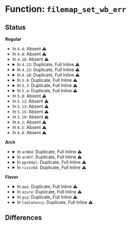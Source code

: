 # Function: <code>filemap_set_wb_err</code>

## Status
<b>Regular</b>
<ul>
<li>
In <code>4.4</code>: Absent ⚠️
</li>
<li>
In <code>4.8</code>: Absent ⚠️
</li>
<li>
In <code>4.10</code>: Absent ⚠️
</li>
<li>
<details>
<summary>In <code>4.13</code>: Duplicate, Full Inline ⚠️</summary>

**Collision:** Static Duplication

**Inline:** Full

**Transformation:** False

**Instances:**

```
In mm/filemap.c (ffffffff811b65f3)
Location: include/linux/fs.h:2593
Inline: True
```
```
In mm/page-writeback.c (ffffffff811c5f82)
Location: include/linux/fs.h:2593
Inline: True
Inline callers:
  - mm/page-writeback.c:__writepage
```
```
In mm/vmscan.c (ffffffff811cfd27)
Location: include/linux/fs.h:2593
Inline: True
```
```
In mm/memory-failure.c (ffffffff812451a2)
Location: include/linux/fs.h:2593
Inline: True
Inline callers:
  - mm/memory-failure.c:me_pagecache_dirty
```
```
In fs/buffer.c (ffffffff8128dedc)
Location: include/linux/fs.h:2593
Inline: True
Inline callers:
  - fs/buffer.c:__block_write_full_page
  - fs/buffer.c:mark_buffer_write_io_error
  - fs/buffer.c:mark_buffer_write_io_error
```
```
In fs/mpage.c (ffffffff81296e6b)
Location: include/linux/fs.h:2593
Inline: True
Inline callers:
  - fs/mpage.c:__mpage_writepage
```
```
In fs/dax.c (ffffffff812aa56c)
Location: include/linux/fs.h:2593
Inline: True
Inline callers:
  - fs/dax.c:dax_writeback_mapping_range
```
```
In fs/ext4/inode.c (ffffffff81302d61)
Location: include/linux/fs.h:2593
Inline: True
Inline callers:
  - fs/ext4/inode.c:__writepage
```
```
In fs/ext4/page-io.c (ffffffff8131dfd6)
Location: include/linux/fs.h:2593
Inline: True
Inline callers:
  - fs/ext4/page-io.c:ext4_end_bio
  - fs/ext4/page-io.c:ext4_finish_bio
```
```
In fs/fuse/file.c (ffffffff81378960)
Location: include/linux/fs.h:2593
Inline: True
Inline callers:
  - fs/fuse/file.c:fuse_writepage_locked
  - fs/fuse/file.c:fuse_writepage_end
```
</details>
</li>
<li>
<details>
<summary>In <code>4.15</code>: Duplicate, Full Inline ⚠️</summary>

**Collision:** Static Duplication

**Inline:** Full

**Transformation:** False

**Instances:**

```
In mm/filemap.c (ffffffff811ca973)
Location: include/linux/fs.h:2654
Inline: True
```
```
In mm/page-writeback.c (ffffffff811dad98)
Location: include/linux/fs.h:2654
Inline: True
Inline callers:
  - mm/page-writeback.c:__writepage
```
```
In mm/vmscan.c (ffffffff811e51a3)
Location: include/linux/fs.h:2654
Inline: True
```
```
In mm/memory-failure.c (ffffffff812650c2)
Location: include/linux/fs.h:2654
Inline: True
Inline callers:
  - mm/memory-failure.c:me_pagecache_dirty
```
```
In fs/buffer.c (ffffffff812b0aeb)
Location: include/linux/fs.h:2654
Inline: True
Inline callers:
  - fs/buffer.c:__block_write_full_page
  - fs/buffer.c:mark_buffer_write_io_error
  - fs/buffer.c:mark_buffer_write_io_error
```
```
In fs/mpage.c (ffffffff812ba199)
Location: include/linux/fs.h:2654
Inline: True
Inline callers:
  - fs/mpage.c:__mpage_writepage
```
```
In fs/dax.c (ffffffff812cdd98)
Location: include/linux/fs.h:2654
Inline: True
Inline callers:
  - fs/dax.c:dax_writeback_mapping_range
```
```
In fs/ext4/inode.c (ffffffff81327751)
Location: include/linux/fs.h:2654
Inline: True
Inline callers:
  - fs/ext4/inode.c:__writepage
```
```
In fs/ext4/page-io.c (ffffffff813425e6)
Location: include/linux/fs.h:2654
Inline: True
Inline callers:
  - fs/ext4/page-io.c:ext4_end_bio
  - fs/ext4/page-io.c:ext4_finish_bio
```
```
In fs/fuse/file.c (ffffffff8139d800)
Location: include/linux/fs.h:2654
Inline: True
Inline callers:
  - fs/fuse/file.c:fuse_writepage_locked
  - fs/fuse/file.c:fuse_writepage_end
```
</details>
</li>
<li>
<details>
<summary>In <code>4.18</code>: Duplicate, Full Inline ⚠️</summary>

**Collision:** Static Duplication

**Inline:** Full

**Transformation:** False

**Instances:**

```
In mm/filemap.c (ffffffff811eb9c3)
Location: include/linux/fs.h:2677
Inline: True
```
```
In mm/page-writeback.c (ffffffff811fbe98)
Location: include/linux/fs.h:2677
Inline: True
Inline callers:
  - mm/page-writeback.c:__writepage
```
```
In mm/vmscan.c (ffffffff812068d4)
Location: include/linux/fs.h:2677
Inline: True
```
```
In mm/memory-failure.c (ffffffff812893ed)
Location: include/linux/fs.h:2677
Inline: True
Inline callers:
  - mm/memory-failure.c:me_pagecache_dirty
```
```
In fs/buffer.c (ffffffff812d891b)
Location: include/linux/fs.h:2677
Inline: True
Inline callers:
  - fs/buffer.c:__block_write_full_page
  - fs/buffer.c:mark_buffer_write_io_error
  - fs/buffer.c:mark_buffer_write_io_error
```
```
In fs/mpage.c (ffffffff812e2cfb)
Location: include/linux/fs.h:2677
Inline: True
Inline callers:
  - fs/mpage.c:__mpage_writepage
```
```
In fs/dax.c (ffffffff812f8837)
Location: include/linux/fs.h:2677
Inline: True
Inline callers:
  - fs/dax.c:dax_writeback_mapping_range
```
```
In fs/ext4/page-io.c (ffffffff81370476)
Location: include/linux/fs.h:2677
Inline: True
Inline callers:
  - fs/ext4/page-io.c:ext4_end_bio
  - fs/ext4/page-io.c:ext4_finish_bio
```
```
In fs/fuse/file.c (ffffffff813ccbdf)
Location: include/linux/fs.h:2677
Inline: True
Inline callers:
  - fs/fuse/file.c:fuse_writepage_locked
  - fs/fuse/file.c:fuse_writepage_end
```
</details>
</li>
<li>
<details>
<summary>In <code>5.0</code>: Duplicate, Full Inline ⚠️</summary>

**Collision:** Static Duplication

**Inline:** Full

**Transformation:** False

**Instances:**

```
In mm/filemap.c (ffffffff811fc545)
Location: include/linux/fs.h:2761
Inline: True
```
```
In mm/page-writeback.c (ffffffff8120e778)
Location: include/linux/fs.h:2761
Inline: True
Inline callers:
  - mm/page-writeback.c:__writepage
```
```
In mm/vmscan.c (ffffffff81219496)
Location: include/linux/fs.h:2761
Inline: True
```
```
In mm/memory-failure.c (ffffffff8129e33e)
Location: include/linux/fs.h:2761
Inline: True
Inline callers:
  - mm/memory-failure.c:me_pagecache_dirty
```
```
In fs/buffer.c (ffffffff812eddf0)
Location: include/linux/fs.h:2761
Inline: True
Inline callers:
  - fs/buffer.c:__block_write_full_page
  - fs/buffer.c:mark_buffer_write_io_error
  - fs/buffer.c:mark_buffer_write_io_error
```
```
In fs/mpage.c (ffffffff812f795d)
Location: include/linux/fs.h:2761
Inline: True
Inline callers:
  - fs/mpage.c:__mpage_writepage
```
```
In fs/dax.c (ffffffff8130ef25)
Location: include/linux/fs.h:2761
Inline: True
Inline callers:
  - fs/dax.c:dax_writeback_mapping_range
```
```
In fs/ext4/page-io.c (ffffffff81388907)
Location: include/linux/fs.h:2761
Inline: True
Inline callers:
  - fs/ext4/page-io.c:ext4_end_bio
  - fs/ext4/page-io.c:ext4_finish_bio
```
```
In fs/fuse/file.c (ffffffff813e5f0f)
Location: include/linux/fs.h:2761
Inline: True
Inline callers:
  - fs/fuse/file.c:fuse_writepage_locked
  - fs/fuse/file.c:fuse_writepage_end
```
</details>
</li>
<li>
<details>
<summary>In <code>5.3</code>: Duplicate, Full Inline ⚠️</summary>

**Collision:** Static Duplication

**Inline:** Full

**Transformation:** False

**Instances:**

```
In mm/filemap.c (ffffffff81213c5e)
Location: include/linux/fs.h:2764
Inline: True
```
```
In mm/page-writeback.c (ffffffff8121e288)
Location: include/linux/fs.h:2764
Inline: True
Inline callers:
  - mm/page-writeback.c:__writepage
```
```
In mm/vmscan.c (ffffffff81228c90)
Location: include/linux/fs.h:2764
Inline: True
```
```
In mm/memory-failure.c (ffffffff812b9510)
Location: include/linux/fs.h:2764
Inline: True
Inline callers:
  - mm/memory-failure.c:me_pagecache_dirty
```
```
In fs/buffer.c (ffffffff8130f5c2)
Location: include/linux/fs.h:2764
Inline: True
Inline callers:
  - fs/buffer.c:__block_write_full_page
  - fs/buffer.c:mark_buffer_write_io_error
  - fs/buffer.c:mark_buffer_write_io_error
```
```
In fs/mpage.c (ffffffff81317f99)
Location: include/linux/fs.h:2764
Inline: True
Inline callers:
  - fs/mpage.c:__mpage_writepage
```
```
In fs/dax.c (ffffffff81334c56)
Location: include/linux/fs.h:2764
Inline: True
Inline callers:
  - fs/dax.c:dax_writeback_mapping_range
```
```
In fs/ext4/page-io.c (ffffffff813b29e4)
Location: include/linux/fs.h:2764
Inline: True
Inline callers:
  - fs/ext4/page-io.c:ext4_end_bio
  - fs/ext4/page-io.c:ext4_finish_bio
```
```
In fs/fuse/file.c (ffffffff81411e81)
Location: include/linux/fs.h:2764
Inline: True
Inline callers:
  - fs/fuse/file.c:fuse_writepage_locked
  - fs/fuse/file.c:fuse_writepage_end
```
</details>
</li>
<li>
<details>
<summary>In <code>5.4</code>: Duplicate, Full Inline ⚠️</summary>

**Collision:** Static Duplication

**Inline:** Full

**Transformation:** False

**Instances:**

```
In mm/filemap.c (ffffffff81221456)
Location: include/linux/fs.h:2799
Inline: True
```
```
In mm/page-writeback.c (ffffffff8122bd28)
Location: include/linux/fs.h:2799
Inline: True
Inline callers:
  - mm/page-writeback.c:__writepage
```
```
In mm/vmscan.c (ffffffff81236b30)
Location: include/linux/fs.h:2799
Inline: True
```
```
In mm/memory-failure.c (ffffffff812cb406)
Location: include/linux/fs.h:2799
Inline: True
Inline callers:
  - mm/memory-failure.c:me_pagecache_dirty
```
```
In fs/buffer.c (ffffffff81322537)
Location: include/linux/fs.h:2799
Inline: True
Inline callers:
  - fs/buffer.c:__block_write_full_page
  - fs/buffer.c:mark_buffer_write_io_error
  - fs/buffer.c:mark_buffer_write_io_error
```
```
In fs/mpage.c (ffffffff8132ae0f)
Location: include/linux/fs.h:2799
Inline: True
Inline callers:
  - fs/mpage.c:__mpage_writepage
```
```
In fs/dax.c (ffffffff813487dd)
Location: include/linux/fs.h:2799
Inline: True
Inline callers:
  - fs/dax.c:dax_writeback_mapping_range
```
```
In fs/ext4/page-io.c (ffffffff813cba44)
Location: include/linux/fs.h:2799
Inline: True
Inline callers:
  - fs/ext4/page-io.c:ext4_end_bio
  - fs/ext4/page-io.c:ext4_finish_bio
```
```
In fs/fuse/file.c (ffffffff8142bb71)
Location: include/linux/fs.h:2799
Inline: True
Inline callers:
  - fs/fuse/file.c:fuse_writepage_locked
  - fs/fuse/file.c:fuse_writepage_end
```
</details>
</li>
<li>
In <code>5.8</code>: Absent ⚠️
</li>
<li>
In <code>5.11</code>: Absent ⚠️
</li>
<li>
In <code>5.13</code>: Absent ⚠️
</li>
<li>
In <code>5.15</code>: Absent ⚠️
</li>
<li>
In <code>5.19</code>: Absent ⚠️
</li>
<li>
In <code>6.2</code>: Absent ⚠️
</li>
<li>
In <code>6.5</code>: Absent ⚠️
</li>
<li>
In <code>6.8</code>: Absent ⚠️
</li>
</ul>
<b>Arch</b>
<ul>
<li>
<details>
<summary>In <code>arm64</code>: Duplicate, Full Inline ⚠️</summary>

**Collision:** Static Duplication

**Inline:** Full

**Transformation:** False

**Instances:**

```
In mm/filemap.c (ffff8000102b097c)
Location: include/linux/fs.h:2799
Inline: True
```
```
In mm/page-writeback.c (ffff8000102bbe34)
Location: include/linux/fs.h:2799
Inline: True
Inline callers:
  - mm/page-writeback.c:__writepage
```
```
In mm/vmscan.c (ffff8000102c88b8)
Location: include/linux/fs.h:2799
Inline: True
```
```
In mm/memory-failure.c (ffff80001036e8e8)
Location: include/linux/fs.h:2799
Inline: True
Inline callers:
  - mm/memory-failure.c:me_pagecache_dirty
```
```
In fs/buffer.c (ffff8000103db410)
Location: include/linux/fs.h:2799
Inline: True
Inline callers:
  - fs/buffer.c:__block_write_full_page
  - fs/buffer.c:mark_buffer_write_io_error
  - fs/buffer.c:mark_buffer_write_io_error
```
```
In fs/mpage.c (ffff8000103e648c)
Location: include/linux/fs.h:2799
Inline: True
Inline callers:
  - fs/mpage.c:__mpage_writepage
```
```
In fs/dax.c (ffff8000104096d0)
Location: include/linux/fs.h:2799
Inline: True
Inline callers:
  - fs/dax.c:dax_writeback_mapping_range
```
```
In fs/ext4/page-io.c (ffff8000104a3af0)
Location: include/linux/fs.h:2799
Inline: True
Inline callers:
  - fs/ext4/page-io.c:ext4_end_bio
  - fs/ext4/page-io.c:ext4_finish_bio
```
```
In fs/fuse/file.c (ffff80001050f9a0)
Location: include/linux/fs.h:2799
Inline: True
Inline callers:
  - fs/fuse/file.c:fuse_writepage_locked
  - fs/fuse/file.c:fuse_writepage_end
```
</details>
</li>
<li>
<details>
<summary>In <code>armhf</code>: Duplicate, Full Inline ⚠️</summary>

**Collision:** Static Duplication

**Inline:** Full

**Transformation:** False

**Instances:**

```
In mm/filemap.c (c04db68c)
Location: include/linux/fs.h:2799
Inline: True
```
```
In mm/page-writeback.c (c04e6948)
Location: include/linux/fs.h:2799
Inline: True
Inline callers:
  - mm/page-writeback.c:__writepage
```
```
In mm/vmscan.c (c04f51f4)
Location: include/linux/fs.h:2799
Inline: True
Inline callers:
  - mm/vmscan.c:shrink_page_list
```
```
In fs/buffer.c (c05b4820)
Location: include/linux/fs.h:2799
Inline: True
Inline callers:
  - fs/buffer.c:__block_write_full_page
  - fs/buffer.c:mark_buffer_write_io_error
  - fs/buffer.c:mark_buffer_write_io_error
```
```
In fs/mpage.c (c05be0d4)
Location: include/linux/fs.h:2799
Inline: True
Inline callers:
  - fs/mpage.c:__mpage_writepage
```
```
In fs/ext4/page-io.c (c06659e8)
Location: include/linux/fs.h:2799
Inline: True
Inline callers:
  - fs/ext4/page-io.c:ext4_end_bio
  - fs/ext4/page-io.c:ext4_finish_bio
```
```
In fs/fuse/file.c (c06cb238)
Location: include/linux/fs.h:2799
Inline: True
Inline callers:
  - fs/fuse/file.c:fuse_writepage_locked
  - fs/fuse/file.c:fuse_writepage_end
```
</details>
</li>
<li>
<details>
<summary>In <code>ppc64el</code>: Duplicate, Full Inline ⚠️</summary>

**Collision:** Static Duplication

**Inline:** Full

**Transformation:** False

**Instances:**

```
In mm/filemap.c (c000000000363330)
Location: include/linux/fs.h:2799
Inline: True
```
```
In mm/page-writeback.c (c000000000372f00)
Location: include/linux/fs.h:2799
Inline: True
Inline callers:
  - mm/page-writeback.c:__writepage
```
```
In mm/vmscan.c (c0000000003849bc)
Location: include/linux/fs.h:2799
Inline: True
```
```
In mm/memory-failure.c (c00000000045fe1c)
Location: include/linux/fs.h:2799
Inline: True
Inline callers:
  - mm/memory-failure.c:me_pagecache_dirty
```
```
In fs/buffer.c (c0000000004e0700)
Location: include/linux/fs.h:2799
Inline: True
Inline callers:
  - fs/buffer.c:__block_write_full_page
  - fs/buffer.c:mark_buffer_write_io_error
  - fs/buffer.c:mark_buffer_write_io_error
```
```
In fs/mpage.c (c0000000004ec790)
Location: include/linux/fs.h:2799
Inline: True
Inline callers:
  - fs/mpage.c:__mpage_writepage
```
```
In fs/dax.c (c000000000514e84)
Location: include/linux/fs.h:2799
Inline: True
Inline callers:
  - fs/dax.c:dax_writeback_mapping_range
```
```
In fs/ext4/page-io.c (c0000000005d0b80)
Location: include/linux/fs.h:2799
Inline: True
Inline callers:
  - fs/ext4/page-io.c:ext4_end_bio
  - fs/ext4/page-io.c:ext4_finish_bio
```
```
In fs/fuse/file.c (c000000000657048)
Location: include/linux/fs.h:2799
Inline: True
Inline callers:
  - fs/fuse/file.c:fuse_writepage_locked
  - fs/fuse/file.c:fuse_writepage_end
```
</details>
</li>
<li>
<details>
<summary>In <code>riscv64</code>: Duplicate, Full Inline ⚠️</summary>

**Collision:** Static Duplication

**Inline:** Full

**Transformation:** False

**Instances:**

```
In mm/filemap.c (ffffffe0001d4c38)
Location: include/linux/fs.h:2799
Inline: True
```
```
In mm/page-writeback.c (ffffffe0001dd99e)
Location: include/linux/fs.h:2799
Inline: True
Inline callers:
  - mm/page-writeback.c:__writepage
```
```
In mm/vmscan.c (ffffffe0001e721c)
Location: include/linux/fs.h:2799
Inline: True
```
```
In fs/buffer.c (ffffffe000293c50)
Location: include/linux/fs.h:2799
Inline: True
Inline callers:
  - fs/buffer.c:__block_write_full_page
  - fs/buffer.c:mark_buffer_write_io_error
  - fs/buffer.c:mark_buffer_write_io_error
```
```
In fs/mpage.c (ffffffe00029b862)
Location: include/linux/fs.h:2799
Inline: True
Inline callers:
  - fs/mpage.c:__mpage_writepage
```
```
In fs/dax.c (ffffffe0002b43a6)
Location: include/linux/fs.h:2799
Inline: True
Inline callers:
  - fs/dax.c:dax_writeback_mapping_range
```
```
In fs/ext4/page-io.c (ffffffe000324f18)
Location: include/linux/fs.h:2799
Inline: True
Inline callers:
  - fs/ext4/page-io.c:ext4_end_bio
  - fs/ext4/page-io.c:ext4_finish_bio
```
```
In fs/fuse/file.c (ffffffe00037a282)
Location: include/linux/fs.h:2799
Inline: True
Inline callers:
  - fs/fuse/file.c:fuse_writepage_locked
  - fs/fuse/file.c:fuse_writepage_end
```
</details>
</li>
</ul>
<b>Flavor</b>
<ul>
<li>
<details>
<summary>In <code>aws</code>: Duplicate, Full Inline ⚠️</summary>

**Collision:** Static Duplication

**Inline:** Full

**Transformation:** False

**Instances:**

```
In mm/filemap.c (ffffffff81219aa6)
Location: include/linux/fs.h:2799
Inline: True
```
```
In mm/page-writeback.c (ffffffff81224378)
Location: include/linux/fs.h:2799
Inline: True
Inline callers:
  - mm/page-writeback.c:__writepage
```
```
In mm/vmscan.c (ffffffff8122f180)
Location: include/linux/fs.h:2799
Inline: True
```
```
In mm/memory-failure.c (ffffffff812c39e6)
Location: include/linux/fs.h:2799
Inline: True
Inline callers:
  - mm/memory-failure.c:me_pagecache_dirty
```
```
In fs/buffer.c (ffffffff8131ab17)
Location: include/linux/fs.h:2799
Inline: True
Inline callers:
  - fs/buffer.c:__block_write_full_page
  - fs/buffer.c:mark_buffer_write_io_error
  - fs/buffer.c:mark_buffer_write_io_error
```
```
In fs/mpage.c (ffffffff813233ef)
Location: include/linux/fs.h:2799
Inline: True
Inline callers:
  - fs/mpage.c:__mpage_writepage
```
```
In fs/dax.c (ffffffff81340dbd)
Location: include/linux/fs.h:2799
Inline: True
Inline callers:
  - fs/dax.c:dax_writeback_mapping_range
```
```
In fs/ext4/page-io.c (ffffffff813c4024)
Location: include/linux/fs.h:2799
Inline: True
Inline callers:
  - fs/ext4/page-io.c:ext4_end_bio
  - fs/ext4/page-io.c:ext4_finish_bio
```
```
In fs/fuse/file.c (ffffffff81424151)
Location: include/linux/fs.h:2799
Inline: True
Inline callers:
  - fs/fuse/file.c:fuse_writepage_locked
  - fs/fuse/file.c:fuse_writepage_end
```
</details>
</li>
<li>
<details>
<summary>In <code>azure</code>: Duplicate, Full Inline ⚠️</summary>

**Collision:** Static Duplication

**Inline:** Full

**Transformation:** False

**Instances:**

```
In mm/filemap.c (ffffffff8120ccb6)
Location: include/linux/fs.h:2799
Inline: True
```
```
In mm/page-writeback.c (ffffffff81217528)
Location: include/linux/fs.h:2799
Inline: True
Inline callers:
  - mm/page-writeback.c:__writepage
```
```
In mm/vmscan.c (ffffffff81222240)
Location: include/linux/fs.h:2799
Inline: True
```
```
In mm/memory-failure.c (ffffffff812b4a26)
Location: include/linux/fs.h:2799
Inline: True
Inline callers:
  - mm/memory-failure.c:me_pagecache_dirty
```
```
In fs/buffer.c (ffffffff8130b6b7)
Location: include/linux/fs.h:2799
Inline: True
Inline callers:
  - fs/buffer.c:__block_write_full_page
  - fs/buffer.c:mark_buffer_write_io_error
  - fs/buffer.c:mark_buffer_write_io_error
```
```
In fs/mpage.c (ffffffff81313f8f)
Location: include/linux/fs.h:2799
Inline: True
Inline callers:
  - fs/mpage.c:__mpage_writepage
```
```
In fs/dax.c (ffffffff8133179b)
Location: include/linux/fs.h:2799
Inline: True
Inline callers:
  - fs/dax.c:dax_writeback_mapping_range
```
```
In fs/ext4/page-io.c (ffffffff813b4aa4)
Location: include/linux/fs.h:2799
Inline: True
Inline callers:
  - fs/ext4/page-io.c:ext4_end_bio
  - fs/ext4/page-io.c:ext4_finish_bio
```
```
In fs/fuse/file.c (ffffffff81414bd1)
Location: include/linux/fs.h:2799
Inline: True
Inline callers:
  - fs/fuse/file.c:fuse_writepage_locked
  - fs/fuse/file.c:fuse_writepage_end
```
</details>
</li>
<li>
<details>
<summary>In <code>gcp</code>: Duplicate, Full Inline ⚠️</summary>

**Collision:** Static Duplication

**Inline:** Full

**Transformation:** False

**Instances:**

```
In mm/filemap.c (ffffffff81217846)
Location: include/linux/fs.h:2799
Inline: True
```
```
In mm/page-writeback.c (ffffffff81222118)
Location: include/linux/fs.h:2799
Inline: True
Inline callers:
  - mm/page-writeback.c:__writepage
```
```
In mm/vmscan.c (ffffffff8122cf20)
Location: include/linux/fs.h:2799
Inline: True
```
```
In mm/memory-failure.c (ffffffff812c17f6)
Location: include/linux/fs.h:2799
Inline: True
Inline callers:
  - mm/memory-failure.c:me_pagecache_dirty
```
```
In fs/buffer.c (ffffffff813185e7)
Location: include/linux/fs.h:2799
Inline: True
Inline callers:
  - fs/buffer.c:__block_write_full_page
  - fs/buffer.c:mark_buffer_write_io_error
  - fs/buffer.c:mark_buffer_write_io_error
```
```
In fs/mpage.c (ffffffff81320ebf)
Location: include/linux/fs.h:2799
Inline: True
Inline callers:
  - fs/mpage.c:__mpage_writepage
```
```
In fs/dax.c (ffffffff8133e88d)
Location: include/linux/fs.h:2799
Inline: True
Inline callers:
  - fs/dax.c:dax_writeback_mapping_range
```
```
In fs/ext4/page-io.c (ffffffff813c14b4)
Location: include/linux/fs.h:2799
Inline: True
Inline callers:
  - fs/ext4/page-io.c:ext4_end_bio
  - fs/ext4/page-io.c:ext4_finish_bio
```
```
In fs/fuse/file.c (ffffffff814202f1)
Location: include/linux/fs.h:2799
Inline: True
Inline callers:
  - fs/fuse/file.c:fuse_writepage_locked
  - fs/fuse/file.c:fuse_writepage_end
```
</details>
</li>
<li>
<details>
<summary>In <code>lowlatency</code>: Duplicate, Full Inline ⚠️</summary>

**Collision:** Static Duplication

**Inline:** Full

**Transformation:** False

**Instances:**

```
In mm/filemap.c (ffffffff812268f6)
Location: include/linux/fs.h:2799
Inline: True
```
```
In mm/page-writeback.c (ffffffff81231568)
Location: include/linux/fs.h:2799
Inline: True
Inline callers:
  - mm/page-writeback.c:__writepage
```
```
In mm/vmscan.c (ffffffff8123c364)
Location: include/linux/fs.h:2799
Inline: True
```
```
In mm/memory-failure.c (ffffffff812d22b6)
Location: include/linux/fs.h:2799
Inline: True
Inline callers:
  - mm/memory-failure.c:me_pagecache_dirty
```
```
In fs/buffer.c (ffffffff8132a1f9)
Location: include/linux/fs.h:2799
Inline: True
Inline callers:
  - fs/buffer.c:__block_write_full_page
  - fs/buffer.c:mark_buffer_write_io_error
  - fs/buffer.c:mark_buffer_write_io_error
```
```
In fs/mpage.c (ffffffff81332bf8)
Location: include/linux/fs.h:2799
Inline: True
Inline callers:
  - fs/mpage.c:__mpage_writepage
```
```
In fs/dax.c (ffffffff8135172e)
Location: include/linux/fs.h:2799
Inline: True
Inline callers:
  - fs/dax.c:dax_writeback_mapping_range
```
```
In fs/ext4/page-io.c (ffffffff813d6614)
Location: include/linux/fs.h:2799
Inline: True
Inline callers:
  - fs/ext4/page-io.c:ext4_end_bio
  - fs/ext4/page-io.c:ext4_finish_bio
```
```
In fs/fuse/file.c (ffffffff814370a0)
Location: include/linux/fs.h:2799
Inline: True
Inline callers:
  - fs/fuse/file.c:fuse_writepage_locked
  - fs/fuse/file.c:fuse_writepage_end
```
</details>
</li>
</ul>

## Differences
